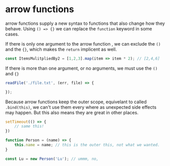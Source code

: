 # arrow functions
arrow functions supply a new syntax to functions that also change how they behave. Using `() => {}` we can replace the `function` keyword in some cases. 

If there is only one argument to the arrow function , we can exclude the `()` and the `{}`, which makes the `return` implicent as well.
```javascript
const ItemsMulitpliedBy2 = [1,2,3].map(item => item * 2); // [2,4,6]
```


If there is more than one argument, or no arguments, we must use the `()` and `{}`
```javascript
readFile('./file.txt', (err, file) => {

});
```

Because arrow functions keep the outer scope, equivelant to called `.bind(this)`, we can't use them every where as unexpected side effects may happen. But this also means they are great in other places.
```javascript
setTimeout(() => {
    // same this!
})

function Person = (name) => {
    this.name = name; // this is the outer this, not what we wanted.
}

const Lu = new Person('Lu'); // ummm, no, 
```
